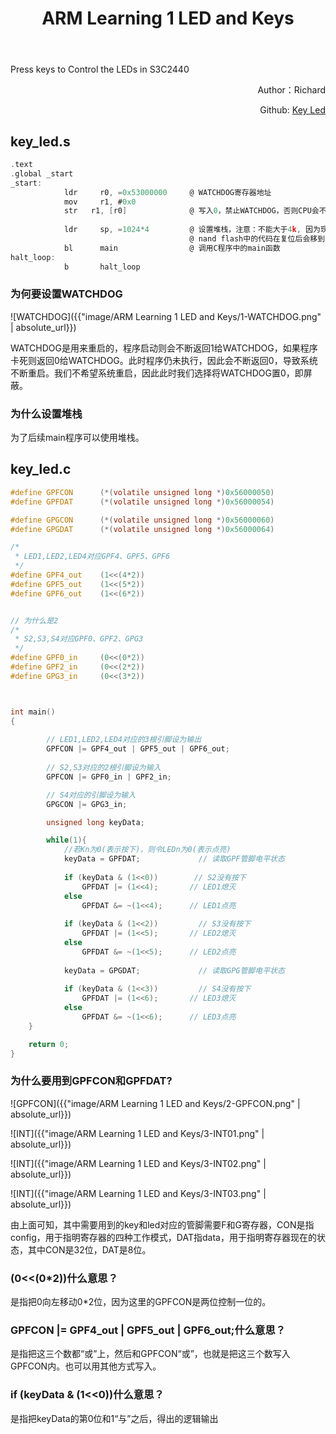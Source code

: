 ﻿---
layout: post
title: ARM Learning 1 LED and Keys
category: ARM
tags: [Education, Opioions]
---
Press keys to Control the LEDs in S3C2440

<p align="right">
Author：Richard 
</p>

<p align="right">
Github:
<a href="https://github.com/CheKaiWei/ARM-Programming/tree/master/key_led"> Key Led</a>
</p>

## key_led.s

```C    
.text
.global _start
_start:
            ldr     r0, =0x53000000     @ WATCHDOG寄存器地址
            mov     r1, #0x0                     
            str   r1, [r0]              @ 写入0，禁止WATCHDOG，否则CPU会不断重启
            
            ldr     sp, =1024*4         @ 设置堆栈，注意：不能大于4k, 因为现在可用的内存只有4K
                                        @ nand flash中的代码在复位后会移到内部ram中，此ram只有4K
            bl      main                @ 调用C程序中的main函数
halt_loop:
            b       halt_loop

```

### 为何要设置WATCHDOG
![WATCHDOG]({{"image/ARM Learning 1 LED and Keys/1-WATCHDOG.png" | absolute_url}})

WATCHDOG是用来重启的，程序启动则会不断返回1给WATCHDOG，如果程序卡死则返回0给WATCHDOG。此时程序仍未执行，因此会不断返回0，导致系统不断重启。我们不希望系统重启，因此此时我们选择将WATCHDOG置0，即屏蔽。

### 为什么设置堆栈

为了后续main程序可以使用堆栈。

## key_led.c
```C
#define GPFCON      (*(volatile unsigned long *)0x56000050)
#define GPFDAT      (*(volatile unsigned long *)0x56000054)

#define GPGCON      (*(volatile unsigned long *)0x56000060)
#define GPGDAT      (*(volatile unsigned long *)0x56000064)

/*
 * LED1,LED2,LED4对应GPF4、GPF5、GPF6
 */
#define	GPF4_out	(1<<(4*2))
#define	GPF5_out	(1<<(5*2))
#define	GPF6_out	(1<<(6*2))


// 为什么是2 
/*
 * S2,S3,S4对应GPF0、GPF2、GPG3
 */
#define GPF0_in     (0<<(0*2))
#define GPF2_in     (0<<(2*2))
#define GPG3_in     (0<<(3*2))



int main()
{
        
        // LED1,LED2,LED4对应的3根引脚设为输出
        GPFCON |= GPF4_out | GPF5_out | GPF6_out;
        
        // S2,S3对应的2根引脚设为输入
        GPFCON |= GPF0_in | GPF2_in;

        // S4对应的引脚设为输入
        GPGCON |= GPG3_in;

        unsigned long keyData;

        while(1){
            //若Kn为0(表示按下)，则令LEDn为0(表示点亮)
            keyData = GPFDAT;             // 读取GPF管脚电平状态
        
            if (keyData & (1<<0))        // S2没有按下
                GPFDAT |= (1<<4);       // LED1熄灭
            else    
                GPFDAT &= ~(1<<4);      // LED1点亮
                
            if (keyData & (1<<2))         // S3没有按下
                GPFDAT |= (1<<5);       // LED2熄灭
            else    
                GPFDAT &= ~(1<<5);      // LED2点亮
    
            keyData = GPGDAT;             // 读取GPG管脚电平状态
            
            if (keyData & (1<<3))         // S4没有按下
                GPFDAT |= (1<<6);       // LED3熄灭
            else    
                GPFDAT &= ~(1<<6);      // LED3点亮
    }

    return 0;
}


```

### 为什么要用到GPFCON和GPFDAT?


![GPFCON]({{"image/ARM Learning 1 LED and Keys/2-GPFCON.png" | absolute_url}})

![INT]({{"image/ARM Learning 1 LED and Keys/3-INT01.png" | absolute_url}})

![INT]({{"image/ARM Learning 1 LED and Keys/3-INT02.png" | absolute_url}})

![INT]({{"image/ARM Learning 1 LED and Keys/3-INT03.png" | absolute_url}})

由上面可知，其中需要用到的key和led对应的管脚需要F和G寄存器，CON是指config，用于指明寄存器的四种工作模式，DAT指data，用于指明寄存器现在的状态，其中CON是32位，DAT是8位。

### (0<<(0*2))什么意思？
是指把0向左移动0*2位，因为这里的GPFCON是两位控制一位的。

### GPFCON |= GPF4_out | GPF5_out | GPF6_out;什么意思？
是指把这三个数都“或”上，然后和GPFCON“或”，也就是把这三个数写入GPFCON内。也可以用其他方式写入。

### if (keyData & (1<<0))什么意思？
是指把keyData的第0位和1“与”之后，得出的逻辑输出